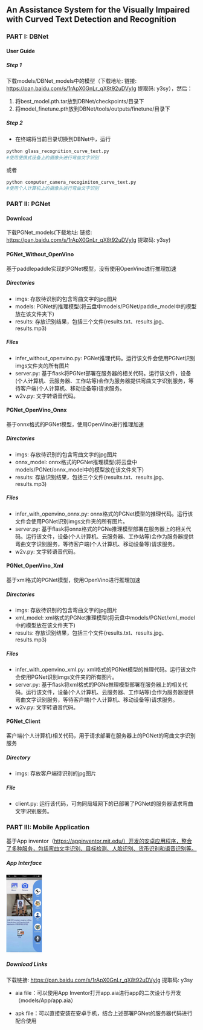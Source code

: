 ## An Assistance System for the Visually Impaired with Curved Text Detection and Recognition

### PART I: DBNet

#### User Guide

##### Step 1 

下载models/DBNet_models中的模型（下载地址: 链接: https://pan.baidu.com/s/1rApX0GnLr_qX8t92uDVyIg 提取码: y3sy），然后：

1. 将best_model.pth.tar放到DBNet/checkpoints/目录下
2. 将model_finetune.pth放到DBNet/tools/outputs/finetune/目录下

##### Step 2

- 在终端将当前目录切换到DBNet中，运行

```python
python glass_recognition_curve_text.py
#使用便携式设备上的摄像头进行弯曲文字识别
```

或者

```python
python computer_camera_recoginiton_curve_text.py
#使用个人计算机上的摄像头进行弯曲文字识别
```

### PART II: PGNet

#### Download

下载PGNet_models(下载地址: 链接: https://pan.baidu.com/s/1rApX0GnLr_qX8t92uDVyIg 提取码: y3sy)

#### PGNet_Without_OpenVino

基于paddlepaddle实现的PGNet模型，没有使用OpenVino进行推理加速

##### Directories

- imgs: 存放待识别的包含弯曲文字的jpg图片
- models: PGNet的推理模型(将云盘中models/PGNet/paddle_model中的模型放在该文件夹下)
- results: 存放识别结果，包括三个文件(results.txt、results.jpg、results.mp3)

##### Files

- infer_without_openvino.py: PGNet推理代码。运行该文件会使用PGNet识别imgs文件夹的所有图片
- server.py: 基于flask将PGNet部署在服务器的相关代码。运行该文件，设备(个人计算机、云服务器、工作站等)会作为服务器提供弯曲文字识别服务，等待客户端(个人计算机、移动设备等)请求服务。
- w2v.py: 文字转语音代码。

#### PGNet_OpenVino_Onnx

基于onnx格式的PGNet模型，使用OpenVino进行推理加速

##### Directories

- imgs: 存放待识别的包含弯曲文字的jpg图片
- onnx_model: onnx格式的PGNet推理模型(将云盘中models/PGNet/onnx_model中的模型放在该文件夹下)
- results: 存放识别结果，包括三个文件(results.txt、results.jpg、results.mp3)

##### Files

- infer_with_openvino_onnx.py: onnx格式的PGNet模型的推理代码。运行该文件会使用PGNet识别imgs文件夹的所有图片。
- server.py: 基于flask将onnx格式的PGNe推理模型部署在服务器上的相关代码。运行该文件，设备(个人计算机、云服务器、工作站等)会作为服务器提供弯曲文字识别服务，等待客户端(个人计算机、移动设备等)请求服务。
- w2v.py: 文字转语音代码。

#### PGNet_OpenVino_Xml

基于xml格式的PGNet模型，使用OpenVino进行推理加速

##### Directories

- imgs: 存放待识别的包含弯曲文字的jpg图片
- xml_model: xml格式的PGNet推理模型(将云盘中models/PGNet/xml_model中的模型放在该文件夹下)
- results: 存放识别结果，包括三个文件(results.txt、results.jpg、results.mp3)

##### Files

- infer_with_openvino_xml.py: xml格式的PGNet模型的推理代码。运行该文件会使用PGNet识别imgs文件夹的所有图片。
- server.py: 基于flask将xml格式的PGNe推理模型部署在服务器上的相关代码。运行该文件，设备(个人计算机、云服务器、工作站等)会作为服务器提供弯曲文字识别服务，等待客户端(个人计算机、移动设备等)请求服务。
- w2v.py: 文字转语音代码。

#### PGNet_Client

客户端(个人计算机)相关代码，用于请求部署在服务器上的PGNet的弯曲文字识别服务

##### Directory

- imgs: 存放客户端待识别的jpg图片

##### File

- client.py: 运行该代码，可向同局域网下的已部署了PGNet的服务器请求弯曲文字识别服务。

### PART III: Mobile Application

基于App inventor（https://appinventor.mit.edu/）开发的安卓应用程序，整合了多种服务，包括弯曲文字识别、目标检测、人脸识别、货币识别和语音识别等。

##### App Interface

<img src="./imgs/2.JPG" alt="IMG_1128" style="zoom:20%;" />



##### Download Links

下载链接: https://pan.baidu.com/s/1rApX0GnLr_qX8t92uDVyIg 提取码: y3sy

- aia file：可以使用App Inventor打开app.aia进行app的二次设计与开发（models/App/app.aia）

- apk file：可以直接安装在安卓手机，结合上述部署PGNet的服务器代码进行配合使用